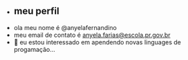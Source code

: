 - ## meu perfil
- ola meu nome é @anyelafernandino
- meu email de contato é anyela.farias@escola.pr.gov.br
- 👀 eu estou interessado em apendendo novas linguages de progamação...
